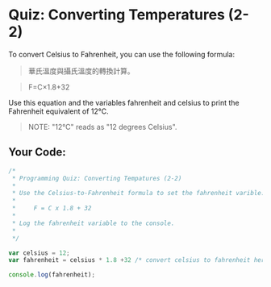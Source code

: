 # Quiz: Converting Temperatures (2-2)

To convert Celsius to Fahrenheit, you can use the following formula:
>華氏溫度與攝氏溫度的轉換計算。

>F=C×1.8+32

Use this equation and the variables fahrenheit and celsius to print the Fahrenheit equivalent of 12°C.

>NOTE: "12°C" reads as "12 degrees Celsius".

## Your Code:

```JavaScript
/*
 * Programming Quiz: Converting Tempatures (2-2)
 *
 * Use the Celsius-to-Fahrenheit formula to set the fahrenheit varible:
 *
 *     F = C x 1.8 + 32
 *
 * Log the fahrenheit variable to the console.
 *
 */

var celsius = 12;
var fahrenheit = celsius * 1.8 +32 /* convert celsius to fahrenheit here */

console.log(fahrenheit);
```